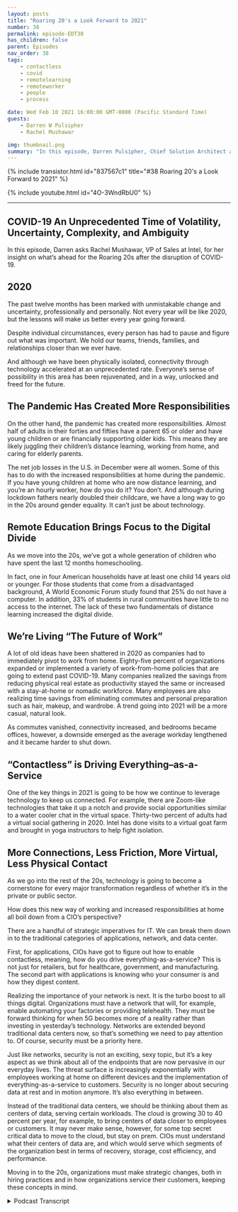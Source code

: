 ```yaml
---
layout: posts
title: "Roaring 20's a Look Forward to 2021"
number: 38
permalink: episode-EDT38
has_children: false
parent: Episodes
nav_order: 38
tags:
    - contactless
    - covid
    - remotelearning
    - remoteworker
    - people
    - process

date: Wed Feb 10 2021 16:00:00 GMT-0800 (Pacific Standard Time)
guests:
    - Darren W Pulsipher
    - Rachel Mushawar

img: thumbnail.png
summary: "In this episode, Darren Pulsipher, Chief Solution Architect at Intel, asks Rachel Mushawar, VP of Sales at Intel, for her insight on what’s ahead for the Roaring 20s after the disruption of COVID-19."
---
```


{% include transistor.html id="837567c1" title="#38 Roaring 20's a Look Forward to 2021" %}

{% include youtube.html id="4O-3WndRbU0" %}

---

<p></p><h2> COVID-19 An Unprecedented Time of Volatility, Uncertainty, Complexity, and Ambiguity</h2>
<p>
</p>
<p>In this episode, Darren asks Rachel Mushawar, VP of Sales at Intel, for her insight on what’s ahead for the Roaring 20s after the disruption of COVID-19.</p>
<p></p><h2> 2020</h2>
<p>
</p>
<p>The past twelve months has been marked with unmistakable change and uncertainty, professionally and personally.  Not every year will be like 2020, but the lessons will make us better every year going forward.</p>
<p>Despite individual circumstances, every person has had to pause and figure out what was important. We hold our teams, friends, families, and relationships closer than we ever have.</p>
<p>And although we have been physically isolated, connectivity through technology accelerated at an unprecedented rate. Everyone’s sense of possibility in this area has been rejuvenated, and in a way, unlocked and freed for the future.</p>
<p></p><h2> The Pandemic Has Created More Responsibilities</h2>
<p>
</p>
<p>On the other hand, the pandemic has created more responsibilities. Almost half of adults in their forties and fifties have a parent 65 or older and have young children or are financially supporting older kids. This means they are likely juggling their children’s distance learning, working from home, and caring for elderly parents.</p>
<p>The net job losses in the U.S. in December were all women. Some of this has to do with the increased responsibilities at home during the pandemic. If you have young children at home who are now distance learning, and you’re an hourly worker, how do you do it? You don’t. And although during lockdown fathers nearly doubled their childcare, we have a long way to go in the 20s around gender equality. It can’t just be about technology.</p>
<p></p><h2> Remote Education Brings Focus to the Digital Divide</h2>
<p>
</p>
<p>As we move into the 20s, we’ve got a whole generation of children who have spent the last 12 months homeschooling.</p>
<p>In fact, one in four American households have at least one child 14 years old or younger. For those students that come from a disadvantaged background, A World Economic Forum study found that 25% do not have a computer. In addition, 33% of students in rural communities have little to no access to the internet. The lack of these two fundamentals of distance learning increased the digital divide.</p>
<p></p><h2> We’re Living “The Future of Work”</h2>
<p>
</p>
<p>A lot of old ideas have been shattered in 2020 as companies had to immediately pivot to work from home. Eighty-five percent of organizations expanded or implemented a variety of work-from-home policies that are going to extend past COVID-19. Many companies realized the savings from reducing physical real estate as productivity stayed the same or increased with a stay-at-home or nomadic workforce. Many employees are also realizing time savings from eliminating commutes and personal preparation such as hair, makeup, and wardrobe. A trend going into 2021 will be a more casual, natural look.</p>
<p>As commutes vanished, connectivity increased, and bedrooms became offices, however, a downside emerged as the average workday lengthened and it became harder to shut down.</p>
<p></p><h2> “Contactless” is Driving Everything–as-a-Service</h2>
<p>
</p>
<p>One of the key things in 2021 is going to be how we continue to leverage technology to keep us connected. For example, there are Zoom-like technologies that take it up a notch and provide social opportunities similar to a water cooler chat in the virtual space. Thirty-two percent of adults had a virtual social gathering in 2020. Intel has done visits to a virtual goat farm and brought in yoga instructors to help fight isolation.</p>
<p></p><h2> More Connections, Less Friction, More Virtual, Less Physical Contact</h2>
<p>
</p>
<p>As we go into the rest of the 20s, technology is going to become a cornerstone for every major transformation regardless of whether it’s in the private or public sector.</p>
<p>How does this new way of working and increased responsibilities at home all boil down from a CIO’s perspective?</p>
<p>There are a handful of strategic imperatives for IT. We can break them down in to the traditional categories of applications, network, and data center.</p>
<p>First, for applications, CIOs have got to figure out how to enable contactless, meaning, how do you drive everything-as-a-service? This is not just for retailers, but for healthcare, government, and manufacturing. The second part with applications is knowing who your consumer is and how they digest content.</p>
<p>Realizing the importance of your network is next. It is the turbo boost to all things digital. Organizations must have a network that will, for example, enable automating your factories or providing telehealth.  They must be forward thinking for when 5G becomes more of a reality rather than investing in yesterday’s technology. Networks are extended beyond traditional data centers now, so that’s something we need to pay attention to. Of course, security must be a priority here.</p>
<p>Just like networks, security is not an exciting, sexy topic, but it’s a key aspect as we think about all of the endpoints that are now pervasive in our everyday lives. The threat surface is increasingly exponentially with employees working at home on different devices and the implementation of everything-as-a-service to customers. Security is no longer about securing data at rest and in motion anymore. It’s also everything in between.</p>
<p>Instead of the traditional data centers, we should be thinking about them as centers of data, serving certain workloads. The cloud is growing 30 to 40 percent per year, for example, to bring centers of data closer to employees or customers. It may never make sense, however, for some top secret critical data to move to the cloud, but stay on prem. CIOs must understand what their centers of data are, and which would serve which segments of the organization best in terms of recovery, storage, cost efficiency, and performance.</p>
<p>Moving in to the 20s, organizations must make strategic changes, both in hiring practices and in how organizations service their customers, keeping these concepts in mind. </p>
<p></p>
<p>

<details>
<summary> Podcast Transcript </summary>

<p></p>

</details>
